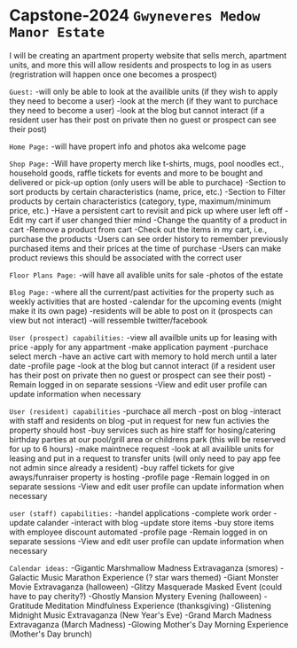# Capstone-2024 `Gwyneveres Medow Manor Estate` 

 I will be creating an apartment property website that sells merch, apartment units, and more this will allow residents and prospects to log in as users (regristration will happen once one becomes a prospect)
 
 `Guest:`
 -will only be able to look at the availible units (if they wish to apply they need to become a user)
 -look at the merch (if they want to purchace they need to become a user)
 -look at the blog but cannot interact (if a resident user has their post on private then no guest or prospect can see their post)

 `Home Page:`
 -will have propert info and photos aka welcome page 
 
 `Shop Page:`
 -Will have property merch like t-shirts, mugs, pool noodles ect., household goods, raffle tickets for events and more to be bought and delivered or pick-up option (only users will be able to purchace) 
 -Section to sort products by certain characteristics (name, price, etc.)
 -Section to Filter products by certain characteristics (category, type, maximum/minimum price, etc.)
 -Have a persistent cart to revisit and pick up where user left off
 -Edit my cart if user changed thier mind
 -Change the quantity of a product in cart
 -Remove a product from cart
 -Check out the items in my cart, i.e., purchase the products
 -Users can see order history to remember previously purchased items and their prices at the time of purchase
 -Users can make product reviews this should be associated with the correct user
 
 `Floor Plans Page:`
 -will have all avalible units for sale 
 -photos of the estate

 `Blog Page:`
 -where all the current/past activities for the property such as weekly activities that are hosted
 -calendar for the upcoming events (might make it its own page)
 -residents will be able to post on it (prospects can view but not interact) 
 -will ressemble twitter/facebook
 
 `User (prospect) capabilities:`
 -view all availble units up for leasing with price 
 -apply for any appartment 
 -make application payment 
 -purchace select merch
 -have an active cart with memory to hold merch until a later date 
 -profile page
 -look at the blog but cannot interact (if a resident user has their post on private then no guest or prospect can see their post)
 -Remain logged in on separate sessions
 -View and edit user profile can update information when necessary

 `User (resident) capabilities`
 -purchace all merch
 -post on blog
 -interact with staff and residents on blog
 -put in request for new fun activies the property should host
 -buy services such as hire staff for hosing/catering birthday parties at our pool/grill area or childrens park (this will be reserved for up to 6 hours)
 -make maintnece request
 -look at all availible units for leasing and put in a request to transfer units (will only need to pay app fee not admin since already a resident)
 -buy raffel tickets for give aways/funraiser property is hosting
 -profile page
 -Remain logged in on separate sessions
 -View and edit user profile can update information when necessary

 `user (staff) capabilities:`
 -handel applications
 -complete work order
 -update calander
 -interact with blog
 -update store items
 -buy store items with employee discount automated 
 -profile page
 -Remain logged in on separate sessions
 -View and edit user profile can update information when necessary

 `Calendar ideas:`
 -Gigantic Marshmallow Madness Extravaganza (smores)
 -Galactic Music Marathon Experience (? star wars themed)
 -Giant Monster Movie Extravaganza (halloween)
 -Glitzy Masquerade Masked Event (could have to pay cherity?)
 -Ghostly Mansion Mystery Evening (halloween)
 -Gratitude Meditation Mindfulness Experience (thanksgiving)
 -Glistening Midnight Music Extravaganza (New Year's Eve)
 -Grand March Madness Extravaganza (March Madness)
 -Glowing Mother's Day Morning Experience (Mother's Day brunch) 
